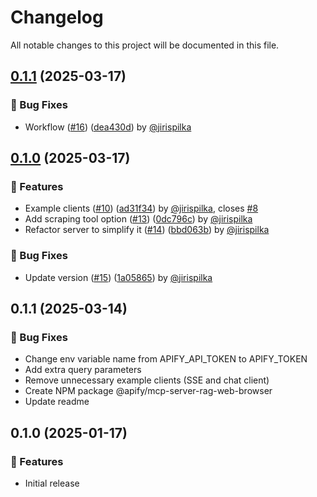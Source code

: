 # Changelog

All notable changes to this project will be documented in this file.

## [0.1.1](https://github.com/apify/mcp-server-rag-web-browser/releases/tag/v0.1.1) (2025-03-17)

### 🐛 Bug Fixes

- Workflow ([#16](https://github.com/apify/mcp-server-rag-web-browser/pull/16)) ([dea430d](https://github.com/apify/mcp-server-rag-web-browser/commit/dea430d793e924821b3eebc99ed4996333af99b8)) by [@jirispilka](https://github.com/jirispilka)


## [0.1.0](https://github.com/apify/mcp-server-rag-web-browser/releases/tag/v0.1.0) (2025-03-17)

### 🚀 Features

- Example clients ([#10](https://github.com/apify/mcp-server-rag-web-browser/pull/10)) ([ad31f34](https://github.com/apify/mcp-server-rag-web-browser/commit/ad31f34045e3d5a01b41073af06bae33e89b1f32)) by [@jirispilka](https://github.com/jirispilka), closes [#8](https://github.com/apify/mcp-server-rag-web-browser/issues/8)
- Add scraping tool option ([#13](https://github.com/apify/mcp-server-rag-web-browser/pull/13)) ([0dc796c](https://github.com/apify/mcp-server-rag-web-browser/commit/0dc796cea98e02e276fcc03e43514fa156a3018d)) by [@jirispilka](https://github.com/jirispilka)
- Refactor server to simplify it ([#14](https://github.com/apify/mcp-server-rag-web-browser/pull/14)) ([bbd063b](https://github.com/apify/mcp-server-rag-web-browser/commit/bbd063b2b4fc58e1fd25c07908ec1e8355955c59)) by [@jirispilka](https://github.com/jirispilka)

### 🐛 Bug Fixes

- Update version ([#15](https://github.com/apify/mcp-server-rag-web-browser/pull/15)) ([1a05865](https://github.com/apify/mcp-server-rag-web-browser/commit/1a05865b4052b080a0dd758ec0e90ea1f7bdd14c)) by [@jirispilka](https://github.com/jirispilka)


## 0.1.1 (2025-03-14)

### 🐛 Bug Fixes

- Change env variable name from APIFY_API_TOKEN to APIFY_TOKEN
- Add extra query parameters
- Remove unnecessary example clients (SSE and chat client)
- Create NPM package @apify/mcp-server-rag-web-browser
- Update readme

## 0.1.0 (2025-01-17)

### 🚀 Features

- Initial release